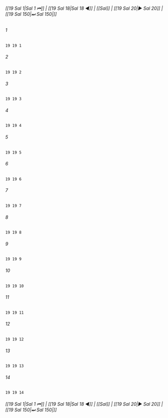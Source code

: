 
###### [[19 Sal 1|Sal 1 ⏮]] | [[19 Sal 18|Sal 18 ◀]] | [[Sal]] | [[19 Sal 20|▶ Sal 20]] | [[19 Sal 150|⏭ Sal 150|]]

###### 1
``` verse
19 19 1 
```
###### 2
``` verse
19 19 2 
```
###### 3
``` verse
19 19 3 
```
###### 4
``` verse
19 19 4 
```
###### 5
``` verse
19 19 5 
```
###### 6
``` verse
19 19 6 
```
###### 7
``` verse
19 19 7 
```
###### 8
``` verse
19 19 8 
```
###### 9
``` verse
19 19 9 
```
###### 10
``` verse
19 19 10 
```
###### 11
``` verse
19 19 11 
```
###### 12
``` verse
19 19 12 
```
###### 13
``` verse
19 19 13 
```
###### 14
``` verse
19 19 14 
```

###### [[19 Sal 1|Sal 1 ⏮]] | [[19 Sal 18|Sal 18 ◀]] | [[Sal]] | [[19 Sal 20|▶ Sal 20]] | [[19 Sal 150|⏭ Sal 150|]]

